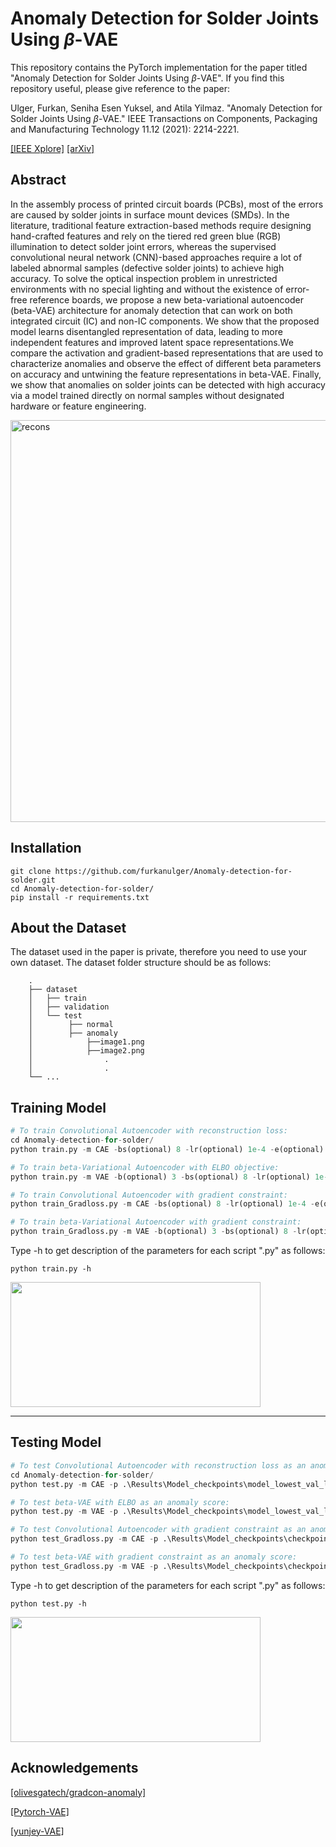 # Anomaly Detection for Solder Joints Using *β*-VAE

This repository contains the PyTorch implementation for the paper titled "Anomaly Detection for Solder Joints Using *β*-VAE".
If you find this repository useful, please give reference to the paper:

Ulger, Furkan, Seniha Esen Yuksel, and Atila Yilmaz. "Anomaly Detection for Solder Joints Using *β*-VAE." IEEE Transactions on Components, Packaging and Manufacturing Technology 11.12 (2021): 2214-2221.

[[IEEE Xplore]](https://ieeexplore.ieee.org/document/9579423) [[arXiv]](https://arxiv.org/abs/2104.11927)

## Abstract
In the assembly process of printed circuit boards
(PCBs), most of the errors are caused by solder joints in
surface mount devices (SMDs). In the literature, traditional
feature extraction-based methods require designing hand-crafted
features and rely on the tiered red green blue (RGB) illumination
to detect solder joint errors, whereas the supervised convolutional
neural network (CNN)-based approaches require a lot of
labeled abnormal samples (defective solder joints) to achieve high
accuracy. To solve the optical inspection problem in unrestricted
environments with no special lighting and without the existence
of error-free reference boards, we propose a new beta-variational
autoencoder (beta-VAE) architecture for anomaly detection that
can work on both integrated circuit (IC) and non-IC components.
We show that the proposed model learns disentangled
representation of data, leading to more independent features and
improved latent space representations.We compare the activation
and gradient-based representations that are used to characterize
anomalies and observe the effect of different beta parameters on
accuracy and untwining the feature representations in beta-VAE.
Finally, we show that anomalies on solder joints can be detected
with high accuracy via a model trained directly on normal
samples without designated hardware or feature engineering.

<img width="643" alt="recons" src="https://user-images.githubusercontent.com/50952046/163036885-5e835ae1-b749-42a2-808a-9d104e7b271c.PNG">

## Installation
```
git clone https://github.com/furkanulger/Anomaly-detection-for-solder.git
cd Anomaly-detection-for-solder/
pip install -r requirements.txt
```
## About the Dataset
The dataset used in the paper is private, therefore you need to use your own dataset. The dataset folder structure should be as follows:
```
    .
    ├── dataset                   
    │   ├── train 
    │   ├── validation        
    │   └── test    
    │        ├── normal
    │        ├── anomaly
    │            ├──image1.png
    │            ├──image2.png
    │                .
    │                .    
    └── ...
```
## Training Model

```python
# To train Convolutional Autoencoder with reconstruction loss:
cd Anomaly-detection-for-solder/
python train.py -m CAE -bs(optional) 8 -lr(optional) 1e-4 -e(optional) 100

# To train beta-Variational Autoencoder with ELBO objective:
python train.py -m VAE -b(optional) 3 -bs(optional) 8 -lr(optional) 1e-4 -e(optional) 100

# To train Convolutional Autoencoder with gradient constraint:
python train_Gradloss.py -m CAE -bs(optional) 8 -lr(optional) 1e-4 -e(optional) 100

# To train beta-Variational Autoencoder with gradient constraint:
python train_Gradloss.py -m VAE -b(optional) 3 -bs(optional) 8 -lr(optional) 1e-4 -e(optional) 100
```

Type -h to get description of the parameters for each script ".py" as follows:
```
python train.py -h 
```
<img src="https://user-images.githubusercontent.com/50952046/163218586-b08e9e4e-7e0d-4faf-b7c3-5c9701d5a244.png" width="400" height="200">

- - - -
## Testing Model

```python
# To test Convolutional Autoencoder with reconstruction loss as an anomaly score:
cd Anomaly-detection-for-solder/
python test.py -m CAE -p .\Results\Model_checkpoints\model_lowest_val_loss.pt -a Recon -th THRESHOLD_VALUE 

# To test beta-VAE with ELBO as an anomaly score:
python test.py -m VAE -p .\Results\Model_checkpoints\model_lowest_val_loss.pt -a ELBO -th THRESHOLD_VALUE -b 3

# To test Convolutional Autoencoder with gradient constraint as an anomaly score:
python test_Gradloss.py -m CAE -p .\Results\Model_checkpoints\checkpoint_minVal.pth.tar -th THRESHOLD_VALUE 

# To test beta-VAE with gradient constraint as an anomaly score:
python test_Gradloss.py -m VAE -p .\Results\Model_checkpoints\checkpoint_minVal.pth.tar -th THRESHOLD_VALUE -b 3
```

Type -h to get description of the parameters for each script ".py" as follows:
```
python test.py -h 
```
<img src="https://user-images.githubusercontent.com/50952046/163220891-6040cd4c-e2a6-4ad0-b480-fed2bf2123fe.png" width="400" height="200">

## Acknowledgements

[[olivesgatech/gradcon-anomaly]](https://github.com/olivesgatech/gradcon-anomaly)

[[Pytorch-VAE]](https://github.com/pytorch/examples/tree/main/vae)

[[yunjey-VAE]](https://github.com/yunjey/pytorch-tutorial/blob/master/tutorials/03-advanced/variational_autoencoder/main.py#L38-L65)

